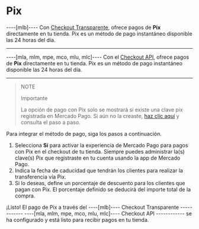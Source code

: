 # Pix

----[mlb]----
Con [Checkout Transparente](/developers/es/guides/checkout-api/landing), ofrece pagos de **Pix** directamente en tu tienda. Pix es un método de pago instantáneo disponible las 24 horas del día.

------------ 

----[mla, mlm, mpe, mco, mlu, mlc]----
Con el [Checkout API](/developers/es/guides/checkout-api/landing), ofrece pagos de **Pix** directamente en tu tienda. Pix es un método de pago instantáneo disponible las 24 horas del día.

------------

> NOTE
>
> Importante
> 
> La opción de pago con Pix solo se mostrará si existe una clave pix registrada en Mercado Pago. Si aún no la creaste, [haz clic aquí](https://www.youtube.com/watch?v=60tApKYVnkA) y consulta el paso a paso.

Para integrar el método de pago, siga los pasos a continuación.

1. Selecciona **Sí** para activar la experiencia de Mercado Pago para pagos con Pix en el checkout de tu tienda. Siempre puedes administrar la(s) clave(s) Pix que registraste en tu cuenta usando la app de Mercado Pago.
2. Indica la fecha de caducidad que tendrán los clientes para realizar la transferencia vía Pix.
3. Si lo deseas, define un porcentaje de descuento para los clientes que pagan con Pix. El porcentaje definido se deducirá del importe total de la compra.

¡Listo! El pago de Pix a través del ----[mlb]---- Checkout Transparente ------------ ----[mla, mlm, mpe, mco, mlu, mlc]---- Checkout API ------------ se ha configurado y está listo para recibir pagos en tu tienda.